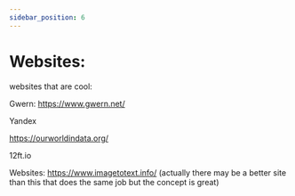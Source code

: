 ```yaml
---
sidebar_position: 6
---
```


# Websites:

websites that are cool:

Gwern:
https://www.gwern.net/

Yandex

https://ourworldindata.org/

12ft.io

Websites:
https://www.imagetotext.info/
(actually there may be a better site than this that does the same job
but the concept is great)











